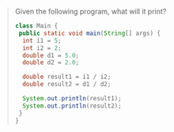 > Given the following program, what will it print? 
>
> ```java
> class Main {
>  public static void main(String[] args) {
>   int i1 = 5;
>   int i2 = 2;
>   double d1 = 5.0;
>   double d2 = 2.0;
>
>   double result1 = i1 / i2;
>   double result2 = d1 / d2;
>
>   System.out.println(result1);
>   System.out.println(result2);
>  }
> }
> ``` 